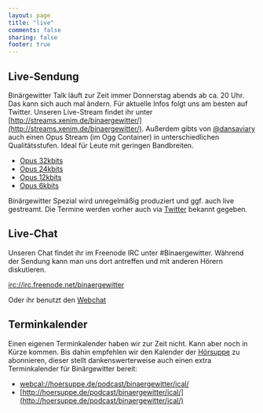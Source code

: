 ```yaml
---
layout: page
title: "live"
comments: false
sharing: false
footer: true
---
```

## Live-Sendung
Binärgewitter Talk läuft zur Zeit immer Donnerstag abends ab ca. 20 Uhr. Das kann sich auch mal ändern. Für aktuelle Infos folgt uns am besten auf Twitter. Unseren Live-Stream findet ihr unter 
[http://streams.xenim.de/binaergewitter/](http://streams.xenim.de/binaergewitter/).
Außerdem gibts von [@dansaviary](http://twitter.com/dansaviary) auch einen Opus Stream (im Ogg Container) in unterschiedlichen Qualitätsstufen. Ideal für Leute mit geringen Bandbreiten.

* [Opus 32kbits](http://stream.xenim.imake.io/binaergewitter_32.ogg)
* [Opus 24kbits](http://stream.xenim.imake.io/binaergewitter_24.ogg)
* [Opus 12kbits](http://stream.xenim.imake.io/binaergewitter_12.ogg)
* [Opus 6kbits](http://stream.xenim.imake.io/binaergewitter_6.ogg)

Binärgewitter Spezial wird unregelmäßig produziert und ggf. auch live gestreamt. Die Termine werden vorher auch via [Twitter](http://twitter.com/binaergewitter) bekannt gegeben.

## Live-Chat

Unseren Chat findet ihr im Freenode IRC unter \#Binaergewitter. Während der Sendung kann man uns dort antreffen und mit anderen Hörern diskutieren.

[irc://irc.freenode.net/binaergewitter](irc://irc.freenode.net/binaergewitter)

Oder ihr benutzt den [Webchat](http://webchat.freenode.net/?channels=binaergewitter)

## Terminkalender

Einen eigenen Terminkalender haben wir zur Zeit nicht. Kann aber noch in Kürze kommen. Bis dahin empfehlen wir den Kalender der [Hörsuppe](http://hoersuppe.de) zu abonnieren, dieser stellt dankenswerterweise auch einen extra Terminkalender für Binärgewitter bereit:

* [webcal://hoersuppe.de/podcast/binaergewitter/ical/](webcal://hoersuppe.de/podcast/binaergewitter/ical/)
* [http://hoersuppe.de/podcast/binaergewitter/ical/](http://hoersuppe.de/podcast/binaergewitter/ical/)


